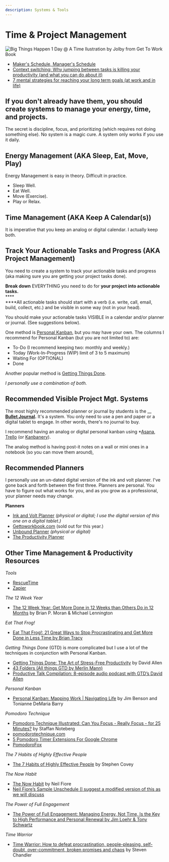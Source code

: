 ```yaml
---
description: Systems & Tools
---
```


# Time & Project Management

![Big Things Happen 1 Day @ A Time llustration by Jolby from Get To Work Book](<../.gitbook/assets/GETTOWORKBOOK\_big things happen one day at a time (2).jpg>)

* [Maker's Schedule, Manager's Schedule](http://www.paulgraham.com/makersschedule.html)
* [Context switching: Why jumping between tasks is killing your productivity (and what you can do about it)](https://blog.rescuetime.com/context-switching/)
* [7 mental strategies for reaching your long term goals (at work and in life)](https://blog.rescuetime.com/mental-strategies-long-term-goals/)

## If you don't already have them, you should create systems to manage your energy, time, and projects.

The secret is discipline, focus, and prioritizing (which requires not doing something else). No system is a magic cure. A system only works if you use it daily.

## Energy Management (AKA Sleep, Eat, Move, Play)

Energy Management is easy in theory. Difficult in practice.

* Sleep Well.
* Eat Well.
* Move (Exercise).
* Play or Relax.

## Time Management (AKA Keep A Calendar(s))

It is imperative that you keep an analog or digital calendar. I actually keep both.

## Track Your Actionable Tasks and Progress (AKA Project Management)

You need to create a system to track your actionable tasks and progress (aka making sure you are getting your project tasks done).

**Break down** EVERYTHING you need to do for **your project into actionable tasks.** \
****\
****All actionable tasks should start with a verb (i.e. write, call, email, build, collect, etc.) and be visible in some way (not in your head).

You should make your actionable tasks VISIBLE in a calendar and/or planner or journal. (See suggestions below).

One method is [Personal Kanban](http://personalkanban.com/pk/personal-kanban-101/), but you may have your own. The columns I recommend for Personal Kanban (but you are not limited to) are:

* To-Do (I recommend keeping two: monthly and weekly.)
* Today (Work-In-Progress (WIP) limit of 3 to 5 maximum)
* Waiting For (OPTIONAL)
* Done

Another popular method is [Getting Things Done](https://gettingthingsdone.com/what-is-gtd/).&#x20;

_I personally use a combination of both._

## Recommended Visible Project Mgt. Systems

The most highly recommended planner or journal by students is the __ [**Bullet Journal**](https://bulletjournal.com)**.** It's a system. You only need to use a pen and paper or a digital tablet to engage. In other words, there's no journal to buy.

I recommend having an analog or digital personal kanban using \*[Asana](https://asana.com), [Trello](https://trello.com) (or [Kanbanery](https://kanbanery.com)).

The analog method is having post-it notes on a wall or mini ones in a notebook (so you can move them around),

## Recommended Planners

I personally use an un-dated digital version of the ink and volt planner. I've gone back and forth between the first three. Planners are personal. You have to figure out what works for you, and as you grow as a professional, your planner needs may change.&#x20;

**Planners**

* [Ink and Volt Planner](https://inkandvolt.com/product/volt-planner/) _(physical or digital; I use the digital version of this one on a digital tablet.)_
* [Gettoworkbook.com](https://www.gettoworkbook.com/photos) (sold out for this year.)
* [Unbound Planner](https://unboundplanner.com/collections/frontpage) _(physical or digital)_
* [The Productivity Planner](https://www.intelligentchange.com/products/the-productivity-planner)

## Other Time Management & Productivity Resources

_Tools_

* [RescueTime](http://rescuetime.com)&#x20;
* [Zapier](http://zapier.com)

_The 12 Week Year_

* [The 12 Week Year: Get More Done in 12 Weeks than Others Do in 12 Months](https://www.amazon.com/12-Week-Year-Others-Months/dp/1118509234/ref=sr\_1\_1?crid=2XGNL8WLOA3UK\&keywords=12+week+year\&qid=1578346745\&s=books\&sprefix=12+week+%2Cstripbooks%2C128\&sr=1-1) by Brian P. Moran & Michael Lennington

_Eat That Frog!_

* [Eat That Frog!: 21 Great Ways to Stop Procrastinating and Get More Done in Less Time by Brian Tracy](http://www.amazon.com/Eat-That-Frog-Great-Procrastinating/dp/1576754227/ref=sr\_1\_1?s=books\&ie=UTF8\&qid=1358357240\&sr=1-1)

_Getting Things Done_ (GTD) is more complicated but I use a lot of the techniques in conjunction with Personal Kanban.

* [Getting Things Done: The Art of Stress-Free Productivity](http://www.amazon.com/Getting-Things-Done-Stress-Free-Productivity/dp/0142000280/ref=sr\_1\_1?ie=UTF8\&qid=1420844841\&sr=8-1\&keywords=getting+things+done) by David Allen
* [43 Folders (All things GTD by Merlin Mann)](http://www.43folders.com)
* [Productive Talk Compilation: 8-episode audio podcast with GTD’s David Allen](http://www.43folders.com/2006/11/28/productive-talk-comp)

_Personal Kanban_

* [Personal Kanban: Mapping Work | Navigating Life](http://www.amazon.com/Personal-Kanban-Mapping-Work-Navigating/dp/1453802266/ref=sr\_1\_1?s=books\&ie=UTF8\&qid=1358043876\&sr=1-1\&keywords=personal+kanban) by Jim Benson and Tonianne DeMaria Barry&#x20;

_Pomodoro Technique_

* [Pomodoro Technique Illustrated: Can You Focus - Really Focus - for 25 Minutes?](http://www.amazon.com/Pomodoro-Technique-Illustrated-Minutes-Pragmatic/dp/1934356506/ref=sr\_1\_1?s=books\&ie=UTF8\&qid=1358372303\&sr=1-1) by Staffan Noteberg
* [pomodorotechnique.com](http://pomodorotechnique.com)
* [5 Pomodoro Timer Extensions For Google Chrome](http://www.ilovefreesoftware.com/05/featured/pomodoro-timer-extensions-google-chrome.html)
* [PomodoroFox](https://addons.mozilla.org/en-US/firefox/addon/pomodorofox)

_The 7 Habits of Highly Effective People_

* [The 7 Habits of Highly Effective People](http://www.amazon.com/7-Habits-Highly-Effective-People/dp/0935721800/ref=sr\_1\_2?ie=UTF8\&qid=1420844862\&sr=8-2\&keywords=7+habits+of+highly+effective+people) by Stephen Covey

_The Now Habit_

* [The Now Habit](http://www.amazon.com/Now-Habit-Overcoming-Procrastination-Guilt-Free/dp/1585425524/ref=sr\_1\_1?ie=UTF8\&qid=1420844824\&sr=8-1\&keywords=neil+fiore) by Neil Fiore
* [Neil Fiore’s Sample Unschedule (I suggest a modified version of this as we will discuss](http://www.neilfiore.com/nowhabit-schedule.shtml)

_The Power of Full Engagement_

* [The Power of Full Engagement: Managing Energy, Not Time, Is the Key to High Performance and Personal Renewal by Jim Loehr & Tony Schwartz](http://www.amazon.com/The-Power-Full-Engagement-Performance/dp/0743226755/ref=sr\_1\_5?ie=UTF8\&qid=1358355636\&sr=8-5\&keywords=tony+schwartz)

_Time Warrior_

* [Time Warrior: How to defeat procrastination, people-pleasing, self-doubt, over-commitment, broken promises and chaos](http://www.amazon.com/Time-Warrior-procrastination-people-pleasing-over-commitment/dp/1600250378/ref=sr\_1\_1?s=books\&ie=UTF8\&qid=1312385159\&sr=1-1) by Steven Chandler
